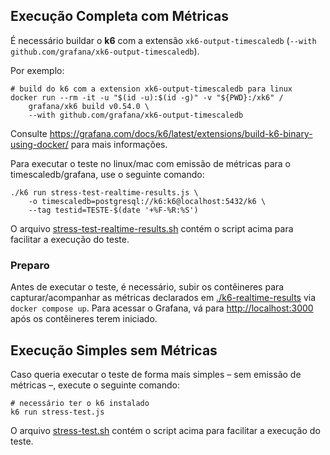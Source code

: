 ## Execução Completa com Métricas

É necessário buildar o **k6** com a extensão `xk6-output-timescaledb` (`--with github.com/grafana/xk6-output-timescaledb`).

Por exemplo:
```shell
# build do k6 com a extension xk6-output-timescaledb para linux
docker run --rm -it -u "$(id -u):$(id -g)" -v "${PWD}:/xk6" /
    grafana/xk6 build v0.54.0 \
    --with github.com/grafana/xk6-output-timescaledb
```
Consulte https://grafana.com/docs/k6/latest/extensions/build-k6-binary-using-docker/ para mais informações.

Para executar o teste no linux/mac com emissão de métricas para o timescaledb/grafana, use o seguinte comando:
```shell
./k6 run stress-test-realtime-results.js \
    -o timescaledb=postgresql://k6:k6@localhost:5432/k6 \
    --tag testid=TESTE-$(date '+%F-%R:%S')
```
O arquivo [stress-test-realtime-results.sh](./stress-test-realtime-results.sh) contém o script acima para facilitar a execução do teste.

### Preparo
Antes de executar o teste, é necessário, subir os contêineres para capturar/acompanhar as métricas declarados em [./k6-realtime-results](./k6-realtime-results) via `docker compose up`. Para acessar o Grafana, vá para [http://localhost:3000](http://localhost:3000) após os contêineres terem iniciado.

## Execução Simples sem Métricas

Caso queria executar o teste de forma mais simples – sem emissão de métricas –, execute o seguinte comando:

```shell
# necessário ter o k6 instalado
k6 run stress-test.js
```
O arquivo [stress-test.sh](./stress-test.sh) contém o script acima para facilitar a execução do teste.
